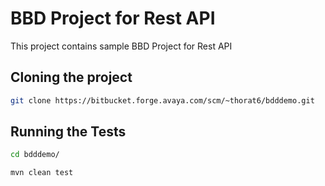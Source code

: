 # BBD Project for Rest API
This project contains sample BBD Project for Rest API

## Cloning the project

```bash
git clone https://bitbucket.forge.avaya.com/scm/~thorat6/bdddemo.git
```

## Running the Tests

```bash
cd bdddemo/

mvn clean test 
```
